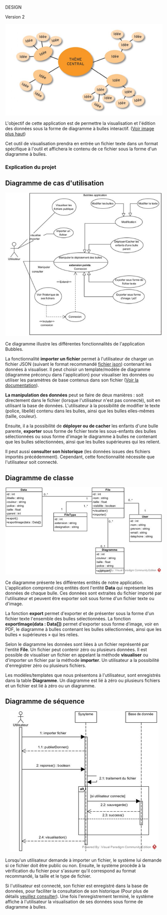 DESIGN 

Version 2

<p id="image" align="center">
  <img src="../projet_pdl.png" alt="Présentation du projet">
</p>

 L'objectif de cette application est de permettre la visualisation et l'édition des données sous la forme de diagramme à bulles interactif. (<a href="#image">Voir image plus haut</a>) 

 Cet outil de visualisation prendra en entrée un fichier texte dans un format spécifique à l'outil et affichera le contenu de ce fichier sous la forme d'un diagramme à bulles.

### Explication du projet

## Diagramme de cas d'utilisation
<p id="usecase">
<p id="image" align="center">
  <img src="../Use_Case_Diagram1.jpg" alt="Diagramme de cas d'utilisation">
</p>

  Ce diagramme illustre les différentes fonctionnalités de l'application Bubbles. 

  La fonctionnalité <strong>importer un fichier</strong> permet à l'utilisateur de charger un fichier JSON (suivant le format recommandé [fichier json](../test_simple.json)) contenant les données à visualiser. Il peut choisir un template/modèle de diagramme (diagramme préconçu dans l'application) pour visualiser les données ou utiliser les paramètres de base contenus dans son fichier (<a href="#param">Voir la documentation</a>).

  <strong>La manipulation des données</strong> peut se faire de deux manières : soit directement dans le fichier (lorsque l'utilisateur n'est pas connecté), soit en utilisant la base de données. L'utilisateur à la possibilité de  modifier le texte (police, libellé) contenu dans les bulles, ainsi que les bulles elles-mêmes (taille, couleur). 

  Ensuite, il a la possibilité de <strong>déployer ou de cacher</strong> les enfants d'une bulle parente, <strong>exporter</strong> sous forme de fichier texte les sous-enfants des bulles sélectionnées ou sous forme d'image le diagramme à bulles ne contenant que les bulles sélectionnées, ainsi que les bulles supérieures qui les relient. 

  Il peut aussi <strong>consulter son historique</strong> (les données issues des fichiers importés précédemment). Cependant, cette fonctionnalité nécessite que l'utilisateur soit connecté. </p>

## Diagramme de classe
<p id="image" align="center">
  <img src="../Class_Diagram.jpg" alt="Diagramme de classe">
</p>

  Ce diagramme présente les différentes entités de notre application. 
  L'application comprend cinq entités dont l'entité  <strong>Data</strong> qui représente les données de chaque bulle. Ces données sont extraites du fichier importé par l'utilisateur et peuvent être exporter soit sous forme d'un fichier texte ou d'image. 

  La fonction <strong>export</strong> permet d'exporter et de présenter sous la forme d'un fichier texte l'ensemble des bulles sélectionnées. La fonction <strong>exportImage(data : Data[])</strong> permet d'exporter sous forme d’image, voir en PDF, le diagramme à bulles contenant les bulles sélectionnées, ainsi que les bulles « supérieures » qui les relies.

  Selon le diagramme les données sont liées à un fichier représenté par l'entité <strong>File</strong>. Un fichier peut contenir zéro ou plusieurs données. Il est possible de visualiser un fichier en appelant la méthode <strong>visualiser</strong> ou d'importer un fichier par la méthode <strong>importer</strong>. Un utilisateur a la possibilité d'enregistrer zéro ou plusieurs fichiers. 

  Les modèles/templates que nous présentons à l'utilisateur, sont enregistrés dans la table <strong>Diagramme</strong>. Un diagramme est lié à zéro ou plusieurs fichiers et un fichier est lié à zéro ou un diagramme.

## Diagramme de séquence
<p id="image" align="center">
  <img src="../Sequence_Diagram.jpg" alt="Diagramme de séquence">
</p>

  Lorsqu'un utilisateur demande à importer un fichier, le système lui demande si ce fichier doit être public ou non. Ensuite, le système procède à la vérification du fichier pour s'assurer qu'il correspond au format recommandé, la taille et le type de fichier. 

  Si l'utilisateur est connecté, son fichier est enregistré dans la base de données, pour faciliter la consultation de son historique (Pour plus de détails <a href="#usecase">veuillez consulter</a>). Une fois l'enregistrement terminé, le système affiche à l'utilisateur la visualisation de ses données sous forme de diagramme à bulles.